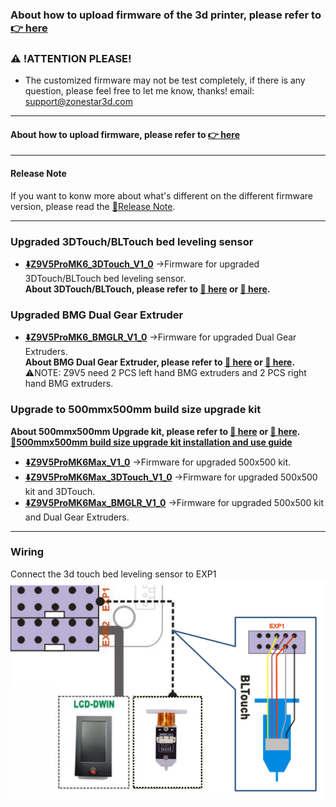 ### About how to upload firmware of the 3d printer, please refer to [:point_right: here](https://github.com/ZONESTAR3D/Firmware/tree/master/Z9/Z9V5/bin#how-to-upload-firmware-to-z9v5pro)

### :warning: !ATTENTION PLEASE!
- The customized firmware may not be test completely, if there is any question, please feel free to let me know, thanks! email: support@zonestar3d.com

-----
#### About how to upload firmware, please refer to [:point_right: here][Upload_Guide]

-----
#### Release Note
If you want to konw more about what's different on the different firmware version, please read the [:book:Release Note](https://github.com/ZONESTAR3D/Firmware/tree/master/Z9/Z9V5/bin/Z9V5Pro-MK6/beta).

-----
### Upgraded 3DTouch/BLTouch bed leveling sensor
- **[:arrow_down:Z9V5ProMK6_3DTouch_V1_0](./Z9V5ProMK6_3DTouch_V1_0.zip)**  ->Firmware for upgraded 3DTouch/BLTouch bed leveling sensor.    
**About 3DTouch/BLTouch, please refer to [:gift: here][3DTouch_ALI] or [:gift: here][3DTouch_SPY].**   

### Upgraded BMG Dual Gear Extruder
- **[:arrow_down:Z9V5ProMK6_BMGLR_V1_0](./Z9V5ProMK6_BMGLR_V1_0.zip)** ->Firmware for upgraded Dual Gear Extruders.       
**About BMG Dual Gear Extruder, please refer to [:gift: here][BMG_ALI] or [:gift: here][BMG_SPY].**    
:warning:NOTE: Z9V5 need 2 PCS left hand BMG  extruders and 2 PCS right hand BMG extruders.

### Upgrade to 500mmx500mm build size upgrade kit
**About 500mmx500mm Upgrade kit, please refer to [:gift: here][UK_9V5_500_SPY] or [:gift: here][UK_9V5_500_ALI].**    
**[:book:500mmx500mm build size upgrade kit installation and use guide][GUIDE_500]**    
- **[:arrow_down:Z9V5ProMK6Max_V1_0](./Z9V5ProMK6Max_V1_0.zip)**  ->Firmware for upgraded 500x500 kit.
- **[:arrow_down:Z9V5ProMK6Max_3DTouch_V1_0](./Z9V5ProMK6Max_3DTouch_V1_0.zip)** ->Firmware for upgraded 500x500 kit and 3DTouch.
- **[:arrow_down:Z9V5ProMK6Max_BMGLR_V1_0](./Z9V5ProMK6Max_BMGLR_V1_0.zip)** ->Firmware for upgraded 500x500 kit and Dual Gear Extruders.   


-----
### Wiring
Connect the 3d touch bed leveling sensor to EXP1  
![](Wiring_3DTouch.png)




[3DTouch_ALI]: https://www.aliexpress.com/item/1005001464420529.html
[3DTouch_SPY]: https://www.zonestar3dshop.com/products/3d-touch-bltouch-bed-auto-leveling-sensor-for-3d-printers
[BMG_ALI]: https://www.aliexpress.com/item/1005003473360998.html
[BMG_SPY]: https://www.zonestar3dshop.com/products/zonestar-dual-gear-extruder-dual-drive-extruder-upgrade-bowden-extruder-1-75mm-filament-3d-printer-parts
[UK_9V5_500_ALI]: https://www.aliexpress.com/item/1005005625336328.html
[UK_9V5_500_SPY]: https://www.zonestar3dshop.com/products/zonestar-z9v5-500x500mm-large-printing-size-upgrade-kit-parts
[GUIDE_500]: https://github.com/ZONESTAR3D/Upgrade-kit-guide/tree/main/Z9V5_500x500
[Upload_Guide]: https://github.com/ZONESTAR3D/Firmware/tree/master/Z9/Z9V5/bin#how-to-upload-firmware-to-z9v5pro